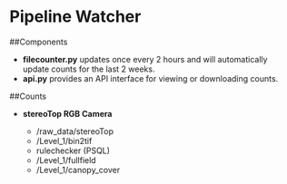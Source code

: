 # Pipeline Watcher

##Components
- **filecounter.py** updates once every 2 hours and will automatically update counts for the last 2 weeks.
- **api.py** provides an API interface for viewing or downloading counts.

##Counts
- **stereoTop RGB Camera**

  - /raw_data/stereoTop
  - /Level_1/bin2tif
  - rulechecker (PSQL)
  - /Level_1/fullfield 
  - /Level_1/canopy_cover
